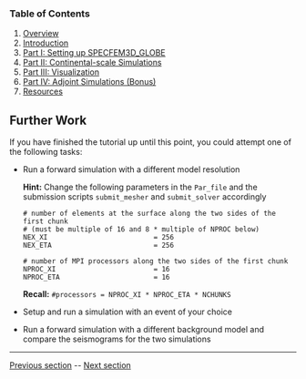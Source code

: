 ### Table of Contents
1. [Overview](/index.md)
2. [Introduction](/intro_specfem.md)
3. [Part I: Setting up SPECFEM3D_GLOBE](/setup_specfem3d.md)
4. [Part II: Continental-scale Simulations](/prepare_data.md)
5. [Part III: Visualization](/vis_seismo.md)
6. [Part IV: Adjoint Simulations (Bonus)](/run_adj_solver.md)
7. [Resources](resources.md)


## Further Work
If you have finished the tutorial up until this point, you could attempt one of
the following tasks:
* Run a forward simulation with a different model resolution

  **Hint:** Change the following parameters in the `Par_file` and the submission
  scripts `submit_mesher` and `submit_solver` accordingly

      # number of elements at the surface along the two sides of the first chunk
      # (must be multiple of 16 and 8 * multiple of NPROC below)
      NEX_XI                          = 256
      NEX_ETA                         = 256
  
      # number of MPI processors along the two sides of the first chunk
      NPROC_XI                        = 16
      NPROC_ETA                       = 16

  **Recall:** `#processors = NPROC_XI * NPROC_ETA * NCHUNKS`

* Setup and run a simulation with an event of your choice
* Run a forward simulation with a different background model and compare the
  seismograms for the two simulations


---

[Previous section](/run_adj_kernel.md) -- [Next section](/resources.md)
